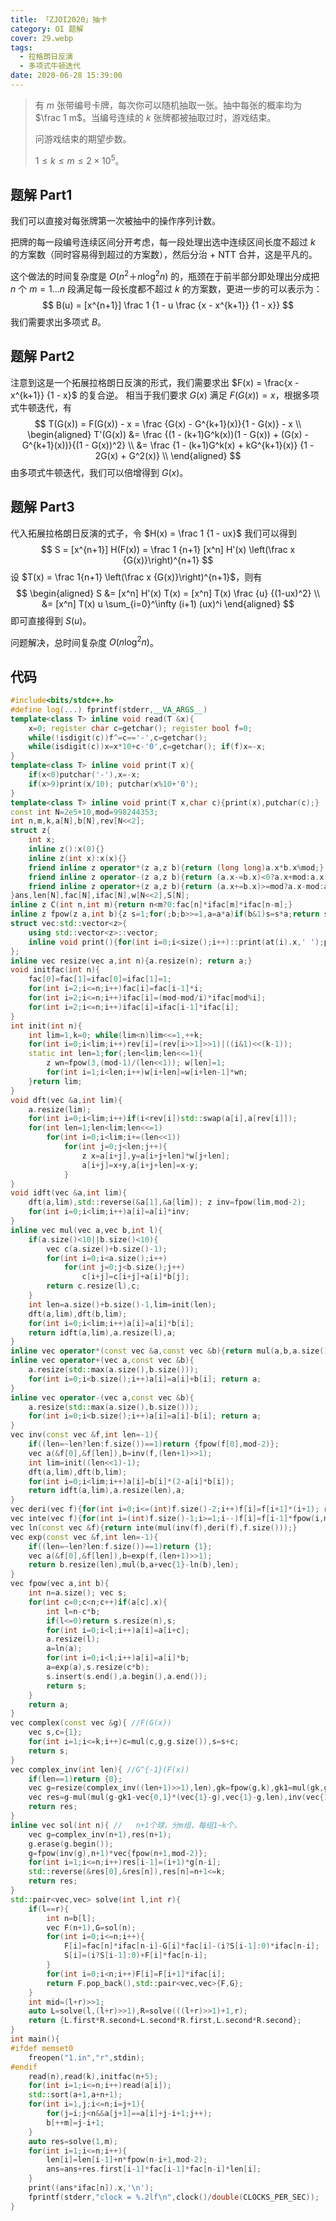 ```yaml
---
title: 「ZJOI2020」抽卡
category: OI 题解
cover: 29.webp
tags:
  - 拉格朗日反演
  - 多项式牛顿迭代
date: 2020-06-28 15:39:00
---
```


> 有 $m$ 张带编号卡牌，每次你可以随机抽取一张。抽中每张的概率均为 $\frac 1 m$。当编号连续的 $k$ 张牌都被抽取过时，游戏结束。
> 
> 问游戏结束的期望步数。
> 
> $1 \leq k \leq m \leq 2 \times 10^5$。

<!--more-->

## 题解 Part1

我们可以直接对每张牌第一次被抽中的操作序列计数。

把牌的每一段编号连续区间分开考虑，每一段处理出选中连续区间长度不超过 $k$ 的方案数（同时容易得到超过的方案数），然后分治 + NTT 合并，这是平凡的。

这个做法的时间复杂度是 $O(n^2＋n \log^2 n)$ 的，瓶颈在于前半部分即处理出分成把 $n$ 个 $m=1...n$ 段满足每一段长度都不超过 $k$ 的方案数，更进一步的可以表示为：
$$
B(u) = [x^{n+1}] \frac 1 {1 - u \frac {x - x^{k+1}} {1 - x}}
$$
我们需要求出多项式 $B$。

## 题解 Part2

注意到这是一个拓展拉格朗日反演的形式，我们需要求出 $F(x) = \frac{x - x^{k+1}} {1 - x}$ 的复合逆。
相当于我们要求 $G(x)$ 满足 $F(G(x)) = x$，根据多项式牛顿迭代，有
$$
T(G(x))
= F(G(x)) - x
= \frac {G(x) - G^{k+1}(x)}{1 - G(x)} - x \\
\begin{aligned}
T'(G(x))
&= \frac {(1 - (k+1)G^k(x))(1 - G(x)) + (G(x) - G^{k+1}(x))}{(1 - G(x))^2} \\
&= \frac {1 - (k+1)G^k(x) + kG^{k+1}(x)} {1 - 2G(x) + G^2(x)} \\
\end{aligned}
$$
由多项式牛顿迭代，我们可以倍增得到 $G(x)$。

## 题解 Part3

代入拓展拉格朗日反演的式子，令 $H(x) = \frac 1 {1 - ux}$ 我们可以得到
$$
S
= [x^{n+1}] H(F(x))
= \frac 1 {n+1} [x^n] H'(x) \left(\frac x {G(x)}\right)^{n+1}
$$
设 $T(x) = \frac 1{n+1} \left(\frac x {G(x)}\right)^{n+1}$，则有
$$
\begin{aligned}
S
&= [x^n] H'(x) T(x) = [x^n] T(x) \frac {u} {(1-ux)^2} \\
&= [x^n] T(x) u \sum_{i=0}^\infty (i+1) (ux)^i
\end{aligned}
$$
即可直接得到 $S(u)$。

问题解决，总时间复杂度 $O(n\log^2 n)$。

## 代码

```cpp
#include<bits/stdc++.h>
#define log(...) fprintf(stderr,__VA_ARGS__)
template<class T> inline void read(T &x){
	x=0; register char c=getchar(); register bool f=0;
	while(!isdigit(c))f^=c=='-',c=getchar();
	while(isdigit(c))x=x*10+c-'0',c=getchar(); if(f)x=-x;
}
template<class T> inline void print(T x){
	if(x<0)putchar('-'),x=-x;
	if(x>9)print(x/10); putchar(x%10+'0');
}
template<class T> inline void print(T x,char c){print(x),putchar(c);}
const int N=2e5+10,mod=998244353;
int n,m,k,a[N],b[N],rev[N<<2];
struct z{
	int x;
	inline z():x(0){}
	inline z(int x):x(x){}
	friend inline z operator*(z a,z b){return (long long)a.x*b.x%mod;}
	friend inline z operator-(z a,z b){return (a.x-=b.x)<0?a.x+mod:a.x;}
	friend inline z operator+(z a,z b){return (a.x+=b.x)>=mod?a.x-mod:a.x;}
}ans,len[N],fac[N],ifac[N],w[N<<2],S[N];
inline z C(int n,int m){return n<m?0:fac[n]*ifac[m]*ifac[n-m];}
inline z fpow(z a,int b){z s=1;for(;b;b>>=1,a=a*a)if(b&1)s=s*a;return s;}
struct vec:std::vector<z>{
	using std::vector<z>::vector;
	inline void print(){for(int i=0;i<size();i++)::print(at(i).x,' ');putchar('\n');}
};
inline vec resize(vec a,int n){a.resize(n); return a;}
void initfac(int n){
	fac[0]=fac[1]=ifac[0]=ifac[1]=1;
	for(int i=2;i<=n;i++)fac[i]=fac[i-1]*i;
	for(int i=2;i<=n;i++)ifac[i]=(mod-mod/i)*ifac[mod%i];
	for(int i=2;i<=n;i++)ifac[i]=ifac[i-1]*ifac[i];
}
int init(int n){
	int lim=1,k=0; while(lim<n)lim<<=1,++k;
	for(int i=0;i<lim;i++)rev[i]=(rev[i>>1]>>1)|((i&1)<<(k-1));
	static int len=1;for(;len<lim;len<<=1){
		z wn=fpow(3,(mod-1)/(len<<1)); w[len]=1;
		for(int i=1;i<len;i++)w[i+len]=w[i+len-1]*wn;
	}return lim;
}
void dft(vec &a,int lim){
	a.resize(lim);
	for(int i=0;i<lim;i++)if(i<rev[i])std::swap(a[i],a[rev[i]]);
	for(int len=1;len<lim;len<<=1)
		for(int i=0;i<lim;i+=(len<<1))
			for(int j=0;j<len;j++){
				z x=a[i+j],y=a[i+j+len]*w[j+len];
				a[i+j]=x+y,a[i+j+len]=x-y;
			}
}
void idft(vec &a,int lim){
	dft(a,lim),std::reverse(&a[1],&a[lim]); z inv=fpow(lim,mod-2);
	for(int i=0;i<lim;i++)a[i]=a[i]*inv;
}
inline vec mul(vec a,vec b,int l){
	if(a.size()<10||b.size()<10){
		vec c(a.size()+b.size()-1);
		for(int i=0;i<a.size();i++)
			for(int j=0;j<b.size();j++)
				c[i+j]=c[i+j]+a[i]*b[j];
		return c.resize(l),c;
	}
	int len=a.size()+b.size()-1,lim=init(len);
	dft(a,lim),dft(b,lim);
	for(int i=0;i<lim;i++)a[i]=a[i]*b[i];
	return idft(a,lim),a.resize(l),a;
}
inline vec operator*(const vec &a,const vec &b){return mul(a,b,a.size()+b.size()-1);}
inline vec operator+(vec a,const vec &b){
	a.resize(std::max(a.size(),b.size()));
	for(int i=0;i<b.size();i++)a[i]=a[i]+b[i]; return a;
}
inline vec operator-(vec a,const vec &b){
	a.resize(std::max(a.size(),b.size()));
	for(int i=0;i<b.size();i++)a[i]=a[i]-b[i]; return a;
}
vec inv(const vec &f,int len=-1){
	if((len=~len?len:f.size())==1)return {fpow(f[0],mod-2)};
	vec a(&f[0],&f[len]),b=inv(f,(len+1)>>1);
	int lim=init((len<<1)-1);
	dft(a,lim),dft(b,lim);
	for(int i=0;i<lim;i++)a[i]=b[i]*(2-a[i]*b[i]);
	return idft(a,lim),a.resize(len),a;
}
vec deri(vec f){for(int i=0;i<=(int)f.size()-2;i++)f[i]=f[i+1]*(i+1); return f.back()=0,f;}
vec inte(vec f){for(int i=(int)f.size()-1;i>=1;i--)f[i]=f[i-1]*fpow(i,mod-2); return f.front()=0,f;}
vec ln(const vec &f){return inte(mul(inv(f),deri(f),f.size()));}
vec exp(const vec &f,int len=-1){
	if((len=~len?len:f.size())==1)return {1};
	vec a(&f[0],&f[len]),b=exp(f,(len+1)>>1);
	return b.resize(len),mul(b,a+vec{1}-ln(b),len);
}
vec fpow(vec a,int b){
	int n=a.size(); vec s;
	for(int c=0;c<n;c++)if(a[c].x){
		int l=n-c*b;
		if(l<=0)return s.resize(n),s;
		for(int i=0;i<l;i++)a[i]=a[i+c];
		a.resize(l);
		a=ln(a);
		for(int i=0;i<l;i++)a[i]=a[i]*b;
		a=exp(a),s.resize(c*b);
		s.insert(s.end(),a.begin(),a.end());
		return s;
	}
	return a;
}
vec complex(const vec &g){ //F(G(x))
	vec s,c={1};
	for(int i=1;i<=k;i++)c=mul(c,g,g.size()),s=s+c;
	return s;
}
vec complex_inv(int len){ //G^{-1}(F(x))
	if(len==1)return {0};
	vec g=resize(complex_inv((len+1)>>1),len),gk=fpow(g,k),gk1=mul(gk,g,len);
	vec res=g-mul(mul(g-gk1-vec{0,1}*(vec{1}-g),vec{1}-g,len),inv(vec{1}-vec{k+1}*gk+vec{k}*gk1),len);
	return res;
}
inline vec sol(int n){ //	n+1个球，分m组，每组1~k个。
	vec g=complex_inv(n+1),res(n+1);
	g.erase(g.begin());
	g=fpow(inv(g),n+1)*vec{fpow(n+1,mod-2)};
	for(int i=1;i<=n;i++)res[i-1]=(i+1)*g[n-i];
	std::reverse(&res[0],&res[n]),res[n]=n+1<=k;
	return res;
}
std::pair<vec,vec> solve(int l,int r){
	if(l==r){
		int n=b[l];
		vec F(n+1),G=sol(n);
		for(int i=0;i<=n;i++){
			F[i]=fac[n]*ifac[n-i]-G[i]*fac[i]-(i?S[i-1]:0)*ifac[n-i];
			S[i]=(i?S[i-1]:0)+F[i]*fac[n-i];
		}
		for(int i=0;i<n;i++)F[i]=F[i+1]*ifac[i];
		return F.pop_back(),std::pair<vec,vec>{F,G};
	}
	int mid=(l+r)>>1;
	auto L=solve(l,(l+r)>>1),R=solve(((l+r)>>1)+1,r);
	return {L.first*R.second+L.second*R.first,L.second*R.second};
}
int main(){
#ifdef memset0
	freopen("1.in","r",stdin);
#endif
	read(n),read(k),initfac(n+5);
	for(int i=1;i<=n;i++)read(a[i]);
	std::sort(a+1,a+n+1);
	for(int i=1,j;i<=n;i=j+1){
		for(j=i;j<n&&a[j+1]==a[i]+j-i+1;j++);
		b[++m]=j-i+1;
	}
	auto res=solve(1,m);
	for(int i=1;i<=n;i++){
		len[i]=len[i-1]+n*fpow(n-i+1,mod-2);
		ans=ans+res.first[i-1]*fac[i-1]*fac[n-i]*len[i];
	}
	print((ans*ifac[n]).x,'\n');
	fprintf(stderr,"clock = %.2lf\n",clock()/double(CLOCKS_PER_SEC));
}
```